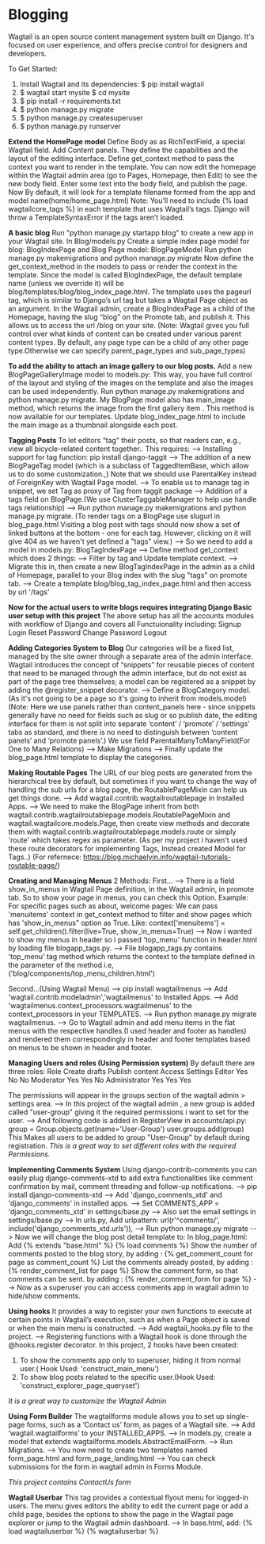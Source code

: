 # Blogging



Wagtail is an open source content management system built on Django. It's focused on user experience, and offers precise control for designers and developers.

To Get Started:
1. Install Wagtail and its dependencies:
   $ pip install wagtail
2. $ wagtail start mysite
   $ cd mysite
3. $ pip install -r requirements.txt
4. $ python manage.py migrate
5. $ python manage.py createsuperuser
6. $ python manage.py runserver


**Extend the HomePage model**
Define Body as  as RichTextField, a special Wagtail field.
Add Content panels. They define the capabilities and the layout of the editing interface. 
Define get_context method to pass the context you want to render in the template.
You can now edit the homepage within the Wagtail admin area (go to Pages, Homepage, then Edit) to see the new body field. Enter some text into the body field, and publish the page.
Now By default, it will look for a template filename formed from the app and model name(home/home_page.html)
Note: You’ll need to include {% load wagtailcore_tags %} in each template that uses Wagtail’s tags. Django will throw a TemplateSyntaxError if the tags aren’t loaded.


**A basic blog**
Run "python manage.py startapp blog" to create a new app in your Wagtail site.
In Blog/models.py 
Create a simple index page model for blog: BlogIndexPage
and Blog Page model: BlogPageModel
Run python manage.py makemigrations and python manage.py migrate
Now define the get_context_method in the models to pass or render the context in the template.
Since the model is called BlogIndexPage, the default template name (unless we override it) will be blog/templates/blog/blog_index_page.html.
The template uses the pageurl tag, which is similar to Django’s url tag but takes a Wagtail Page object as an argument.
In the Wagtail admin, create a BlogIndexPage as a child of the Homepage, having the slug “blog” on the Promote tab, and publish it. This allows us to access the url /blog on your site.
(Note: Wagtail gives you full control over what kinds of content can be created under various parent content types. By default, any page type can be a child of any other page type.Otherwise we can specify parent_page_types and sub_page_types)

**To add the ability to attach an image gallery to our blog posts.**
Add a new BlogPageGalleryImage model to models.py:
This way, you have full control of the layout and styling of the images on the template and also the images can be used independently.
Run python manage.py makemigrations and python manage.py migrate.
My BlogPage model also has main_image method, which returns the image from the first gallery item . This method is now available for our templates. Update blog_index_page.html to include the main image as a thumbnail alongside each post.

**Tagging Posts**
 To let editors “tag” their posts, so that readers can, e.g., view all bicycle-related content together..
 This requires:
 --> Installing support for tag function: pip install django-taggit
 --> The addition of a new BlogPageTag model (which is a subclass of TaggedItemBase, which allow us to do some customization.,)
     Note that we should use ParentalKey instead of ForeignKey with Wagtail Page model.
 --> To enable us to manage tag in snippet, we set Tag as proxy of Tag from taggit package
 --> Addition of a tags field on BlogPage.(We use ClusterTaggableManager to help use handle tags relationship)
 --> Run python manage.py makemigrations and python manage.py migrate.
 (To render tags on a BlogPage use slugurl in blog_page.html
 Visiting a blog post with tags should now show a set of linked buttons at the bottom - one for each tag. However, clicking on it
 will give 404 as we haven't yet defined a "tags" view.)
 --> So we need to add a model in models.py: BlogTagIndexPage
 --> Define method get_context which does 2 things:
 --> Filter by tag and Update template context.
 --> Migrate this in, then create a new BlogTagIndexPage in the admin as a child of Homepage, parallel to your Blog index with 
     the slug "tags" on promote tab.
 --> Create a template blog/blog_tag_index_page.html and then access by url '/tags'

 **Now for the actual users to write blogs requires integrating Django Basic user setup with this project**
 The above setup has all the accounts modules with workflow of Django and covers all Functuionality including:
 Signup
 Login
 Reset Password
 Change Password
 Logout
 
 **Adding Categories System to Blog**
 Our categories will be a fixed list, managed by the site owner through a separate area of the admin interface.
 Wagtail introduces the concept of “snippets” for reusable pieces of content that need to be managed through the admin interface,
 but do not exist as part of the page tree themselves; a model can be registered as a snippet by adding the @register_snippet
 decorator.
 --> Define a BlogCategory model.(As it's not going to be a page so it's going to inherit from models.model)
 (Note: Here we use panels rather than content_panels here - since snippets generally have no need for fields such as slug or so
 publish date, the editing interface for them is not split into separate ‘content’ / ‘promote’ / ‘settings’ tabs as standard, and 
 there is no need to distinguish between ‘content panels’ and ‘promote panels’.)
 We use field ParentalManyToManyField(For One to Many Relations)
 --> Make Migrations
 --> Finally update the blog_page.html template to display the categories.
 
 **Making Routable Pages**
  The URL of our blog posts are generated from the hierarchical tree by default, but sometimes if you want to change the way of 
  handling the sub urls for a blog page, the RoutablePageMixin can help us get things done.
  --> Add wagtail.contrib.wagtailroutablepage in Installed Apps.
  --> We need to make the BlogPage inherit from both wagtail.contrib.wagtailroutablepage.models.RoutablePageMixin and 
      wagtail.wagtailcore.models.Page, then create view methods and decorate them with 
      wagtail.contrib.wagtailroutablepage.models.route or simply 'route' which takes regex as parameter.
  (As per my project i haven't used these route decorators for implementing Tags, Instead created Model for Tags..)
  (For refernece: https://blog.michaelyin.info/wagtail-tutorials-routable-page/)
  
  **Creating and Managing Menus**
  2 Methods:
  First...
  --> There is a field show_in_menus in Wagtail Page definition, in the Wagtail admin, in promote tab.
  So to show your page in menus, you can check this Option.
  Example: For specific pages such as about, welcome pages:
  We can pass 'menuitems' context in get_context method to filter and show pages which has 'show_in_menus" option as True.
  Like: context['menuitems'] = self.get_children().filter(live=True, show_in_menus=True)
  --> Now i wanted to show my menus in header so i passed 'top_menu' function in header.html by loading file blogapp_tags.py.
  --> File blogapp_tags.py contains 'top_menu' tag method which returns the context to the template defined in the parameter of 
      the method i.e, ('blog/components/top_menu_children.html')
   
  Second...(Using Wagtail Menu)
  --> pip install wagtailmenus
  --> Add 'wagtail.contrib.modeladmin','wagtailmenus' to Installed Apps.
  --> Add 'wagtailmenus.context_processors.wagtailmenus' to the context_processors in your TEMPLATES.
  --> Run python manage.py migrate wagtailmenus.
  --> Go to Wagtail admin and add menu items in the flat menus with the respective handles.(I used header and footer as handles)
      and rendered them correspondingly in header and footer templates based on menus to be shown in header and footer.
  
  **Managing Users and roles (Using Permission system)**
   By default there are three roles:
   Role 	        Create drafts 	  Publish content 	Access Settings
   Editor 	        Yes 	               No 	            No
   Moderator 	      Yes 	               Yes 	            No
   Administrator 	  Yes 	               Yes 	            Yes
   
   The permissions will appear in the groups section of the wagtail admin > settings area.
   --> In this project of the wagtail admin , a new group is added called "user-group" giving it the required permissions i want
       to set for the user.
   --> And following code is added in RegisterView in accounts/api.py:
            group = Group.objects.get(name='User-Group')
            user.groups.add(group)
      This Makes all users to be added to group "User-Group" by default during registration.
   *This is  a great way to set different roles with the required Permissions.*
   
  **Implementing Comments System**
  Using django-contrib-comments you can easily plug django-comments-xtd to add extra functionalities like comment confirmation 
  by mail, comment threading and follow-up notifications.
  --> pip install django-comments-xtd
  --> Add 'django_comments_xtd' and 'django_comments' in  installed apps.
  --> Set COMMENTS_APP = 'django_comments_xtd' in settings/base.py
  --> Also set the email settings in settings/base.py
  --> In urls.py, Add urlpattern:  url(r'^comments/', include('django_comments_xtd.urls')),
  --> Run python manage.py migrate
  --> Now we will change the blog post detail template to:
        In blog_page.html: Add {% extends "base.html" %} 
                               {% load comments %} 
        Show the number of comments posted to the blog story, by adding : {% get_comment_count for page as comment_count %}
        List the comments already posted, by adding : {% render_comment_list for page %}
        Show the comment form, so that comments can be sent. by adding : {% render_comment_form for page %}
  --> Now as a superuser you can access comments app in wagtail admin to hide/show comments.
  
  **Using hooks**
  It provides a way to register your own functions to execute at certain points in Wagtail’s execution, such as when a Page 
  object is saved or when the main menu is constructed.
  --> Add wagtail_hooks.py file to the project.
  --> Registering functions with a Wagtail hook is done through the @hooks.register decorator.
  In this project, 2 hooks have been created:
  1. To show the comments app only to superuser, hiding it from normal user.( Hook Used: 'construct_main_menu')
  2. To show blog posts related to the specific user.(Hook Used: 'construct_explorer_page_queryset')
  
  *It is a great way to customize the Wagtail Admin*
  
  **Using Form Builder**
  The wagtailforms module allows you to set up single-page forms, such as a ‘Contact us’ form, as pages of a Wagtail site.
  --> Add ‘wagtail.wagtailforms’ to your INSTALLED_APPS.
  --> In models.py, create a model that extends wagtailforms.models.AbstractEmailForm.
  --> Run Migrations.
  --> You now need to create two templates named form_page.html and form_page_landing.html 
  --> You can check submissions for the form in wagtail admin in Forms Module.
  
   *This project contains ContactUs form*
  
  **Wagtail Userbar**
  This tag provides a contextual flyout menu for logged-in users. The menu gives editors the ability to edit the current page or 
  add a child page, besides the options to show the page in the Wagtail page explorer or jump to the Wagtail admin dashboard.
  --> In base.html, add: 
            {% load wagtailuserbar %}
            {% wagtailuserbar %}

 
 
 
 
 
 
 
 
